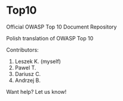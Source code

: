 # Top10
Official OWASP Top 10 Document Repository

Polish translation of OWASP Top 10

Contributors:
1) Leszek K. (myself)
2) Pawel T. 
3) Dariusz C.
4) Andrzej B.

Want help? Let us know!
